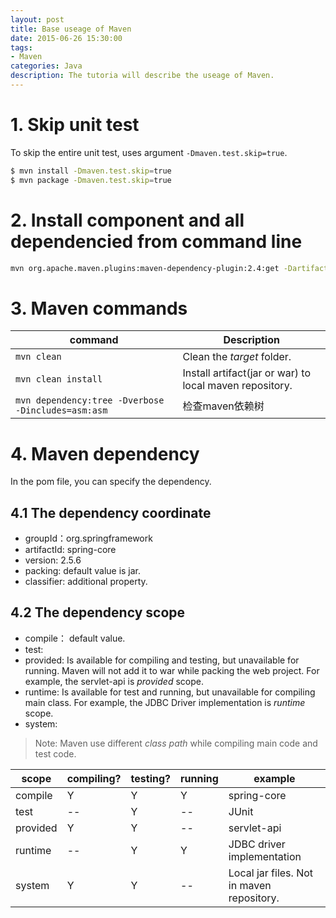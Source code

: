 ```yaml
---
layout: post
title: Base useage of Maven
date: 2015-06-26 15:30:00
tags:
- Maven
categories: Java
description: The tutoria will describe the useage of Maven.
---
```


# 1. Skip unit test

To skip the entire unit test, uses argument `-Dmaven.test.skip=true`.

```bash
$ mvn install -Dmaven.test.skip=true
$ mvn package -Dmaven.test.skip=true
```

# 2. Install component and all dependencied from command line
```bash
mvn org.apache.maven.plugins:maven-dependency-plugin:2.4:get -DartifactId=jersey-servlet -DgroupId=com.sun.jersey -Dversion=1.19
```

# 3. Maven commands

| command                                                 |             Description                                       |                   
| ------------------------------------------------------- | ------------------------------------------------------------- |
| `mvn clean`                                             | Clean the *target* folder.                                    |
| `mvn clean install`                                     | Install artifact(jar or war) to local maven repository.       |
| `mvn dependency:tree -Dverbose -Dincludes=asm:asm`      | 检查maven依赖树                                                 |

# 4. Maven dependency
In the pom file, you can specify the dependency.
## 4.1 The dependency coordinate
* groupId：org.springframework
* artifactId: spring-core
* version: 2.5.6
* packing: default value is jar.
* classifier: additional property.

## 4.2 The dependency scope
* compile： default value.
* test:
* provided: Is available for compiling and testing, but unavailable for running. Maven will not add it to war while packing the web project.
For example, the servlet-api is *provided* scope.
* runtime: Is available for test and running, but unavailable for compiling main class. For example, the JDBC Driver implementation is *runtime* scope.
* system:

> Note: Maven use different *class path* while compiling main code and test code.

| scope        |   compiling?  |  testing?   | running  |      example                                 |
| ------------ | ------------- | ----------- | -------- | -------------------------------------------- |
| compile      | Y             | Y           | Y        |   spring-core                                |
| test         | --            | Y           | --       |   JUnit                                      |
| provided     | Y             | Y           | --       |   servlet-api                                |
| runtime      | --            | Y           | Y        |   JDBC driver implementation                 |
| system       | Y             | Y           | --       |   Local jar files. Not in maven repository.  |
